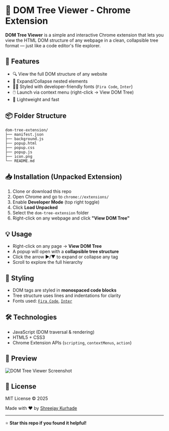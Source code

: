 # 🌳 DOM Tree Viewer - Chrome Extension

**DOM Tree Viewer** is a simple and interactive Chrome extension that lets you view the HTML DOM structure of any webpage in a clean, collapsible tree format — just like a code editor's file explorer.

## 🧩 Features

- 🔍 View the full DOM structure of any website
- 🌲 Expand/Collapse nested elements  
- 🧑‍💻 Styled with developer-friendly fonts (`Fira Code`, `Inter`)
- 🖱️ Launch via context menu (right-click → View DOM Tree)
- 🚀 Lightweight and fast

## 📦 Folder Structure

```
dom-tree-extension/
├── manifest.json
├── background.js
├── popup.html
├── popup.css
├── popup.js
├── icon.png
└── README.md
```

## 📥 Installation (Unpacked Extension)

1. Clone or download this repo
2. Open Chrome and go to `chrome://extensions/`
3. Enable **Developer Mode** (top right toggle)
4. Click **Load Unpacked**
5. Select the `dom-tree-extension` folder
6. Right-click on any webpage and click **"View DOM Tree"**

## 💡 Usage

- Right-click on any page → **View DOM Tree**
- A popup will open with a **collapsible tree structure**
- Click the arrow ▶/▼ to expand or collapse any tag
- Scroll to explore the full hierarchy

## 🎨 Styling

- DOM tags are styled in **monospaced code blocks**
- Tree structure uses lines and indentations for clarity
- Fonts used: [`Fira Code`](https://fonts.google.com/specimen/Fira+Code), [`Inter`](https://fonts.google.com/specimen/Inter)

## 🛠️ Technologies

- JavaScript (DOM traversal & rendering)
- HTML5 + CSS3
- Chrome Extension APIs (`scripting`, `contextMenus`, `action`)

## 📸 Preview

![DOM Tree Viewer Screenshot](![image]https://github.com/user-attachments/assets/fc2c4abf-c6a1-4b5a-83a4-b0ec4eef87f7
)

## 📃 License

MIT License © 2025

Made with ❤️ by [Shreejay Kurhade](https://github.com/shreejaykurhade)

---

⭐ **Star this repo if you found it helpful!**
